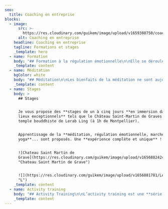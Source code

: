```yaml
---
seo:
  title: Coaching en entreprise
blocks:
  - image:
      src: >-
        https://res.cloudinary.com/guikem/image/upload/v1659388750/coaching-en-entreprise_tdn01j.jpg
      alt: Coaching en entreprise
    headline: Coaching en entreprise
    tagline: Formations et stages
    _template: hero
  - name: Formation
    body: "## Formation à la régulation émotionnelle\n\nElle se déroule en **trois séances de 1h30** chacune et permettra aux participants de devenir autonome dans la régulation de leurs émotions. Les sessions se font par **groupe de 3 à 8 personnes**.\n&#x9;\t\t\t&#x9;\n\n**Se former à la régulation émotionnelle** dans le cadre de votre entreprise vous permettra:\n\n* de vous **libérer de vos peurs et vos inhibitions au travail**\n* de vous **libérer des réactions émotionnelles** qui sont la **source de conflits** entre individus\n* de prendre la parole aisément et **ne plus avoir peur de parler en public**\n* d’être **dans l’instant présent** pour accomplir vos tâches sereinement\n* de **ne plus ruminer mentalement** les conflits et difficultés\n* d’accomplir vos tâches avec **fluidité et enthousiasme**\n* d’**oser prendre les initiatives** qui vous paraissent judicieuses\n* de prendre votre place et **vous affirmer** lorsque cela le requiert\n* d’avoir le courage de **suivre vos intuitions**\n* **...**\n\n### Tarif : **200 € par personnes pour la formation complète**\n"
    _template: content
  - name: Méditation
    bgColor: white
    body: "## Méditation\n\nLes bienfaits de la méditation ne sont aujourd’hui plus à prouver. Avec une** expérience d’enseignant** **de méditation** à plein temps **depuis quinze ans**, j’amène aujourd’hui mon savoir faire au sein de l’entreprise.\n\n**Méditations guidées, apprentissage de la méditation, gestion des émotions, conseils d’intégration de la méditation dans l’activité...**\n\nLe format et la fréquence des interventions sont à déterminer avec vous...\n\n&#x9;\t\t&#x9;\n&#x9;\t&#x9;\n&#x9;&#x9;\n&#x9;\n"
    _template: content
  - name: Stages
    body: >
      ## Stages


      Je vous propose des **stages de un à cinq jours **en immersion dans des**
      lieux exceptionnels** tels que le Château Saint-Martin de Graves ou le 
      temple bouddhiste de Lerab Ling (à 1h de Montpellier).


      Apprentissage de la **méditation, régulation émotionnelle, marches,
      yoga**... sont proposés. Une **expérience complète et unique** !


      ![Chateau Saint Martin de
      Grave](https://res.cloudinary.com/guikem/image/upload/v1656882424/chateau_jyg7ra.jpg
      "Chateau Saint Martin de Grave")


      ![](https://res.cloudinary.com/guikem/image/upload/v1656881781/Lerab-Ling_nm14cg.jpg
      "L")
    _template: content
  - name: Activity training
    body: "## Activity Training\n\nL’activity training est une **série de conseils** provenant de maîtres bouddhistes permettant d’amener notre sagesse dans l’activité. Il permet de** donner du sens à notre activité et de l’accomplir plus créativement et plus efficacement**.\n\nIl fait l’objet de sessions dans lesquelles nous **découvrons ces conseils**, **apprenons à les mettre en pratique** et **repérons les blocages émotionnels nous empêchant de les appliquer.**\n\n&#x9;\t\t&#x9;\n&#x9;\t&#x9;\n&#x9;&#x9;\n&#x9;\n"
    _template: content
---
```


